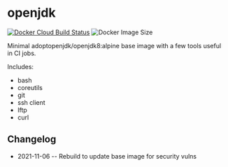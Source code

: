 # openjdk

[![Docker Cloud Build Status](https://img.shields.io/docker/cloud/build/countingup/openjdk.svg)](https://hub.docker.com/r/countingup/openjdk/builds/) ![Docker Image Size](https://img.shields.io/docker/image-size/countingup/openjdk/8)

Minimal adoptopenjdk/openjdk8:alpine base image with a few tools useful in CI jobs.

Includes:
 - bash
 - coreutils
 - git
 - ssh client
 - lftp
 - curl

## Changelog

 - 2021-11-06 -- Rebuild to update base image for security vulns
